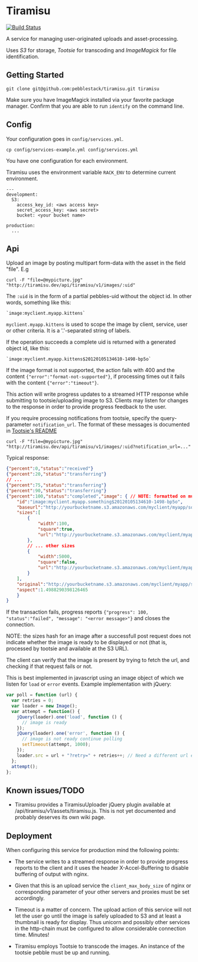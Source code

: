 # Tiramisu

[![Build Status](https://semaphoreci.com/api/v1/bengler/tiramisu/branches/master/badge.svg)](https://semaphoreci.com/bengler/tiramisu)

A service for managing user-originated uploads and asset-processing.

Uses _S3_ for storage, _Tootsie_ for transcoding and _ImageMagick_ for file identification.

## Getting Started

    git clone git@github.com:pebblestack/tiramisu.git tiramisu

Make sure you have ImageMagick installed via your favorite package manager. Confirm that you
are able to run `identify` on the command line.

## Config

Your configuration goes in `config/services.yml`.

    cp config/services-example.yml config/services.yml

You have one configuration for each environment.

Tiramisu uses the environment variable `RACK_ENV` to determine current environment.

    ---
    development:
      S3:
        access_key_id: <aws access key>
        secret_access_key: <aws secret>
        bucket: <your bucket name>

    production:
      ...

## Api

Upload an image by posting multipart form-data with the asset in the field "file". E.g

    curl -F "file=@mypicture.jpg" "http://tiramisu.dev/api/tiramisu/v1/images/:uid"

The `:uid` is in the form of a partial pebbles-uid without the object id. In other words, something like this:

    `image:myclient.myapp.kittens`

`myclient.myapp.kittens` is used to scope the image by client, service, user or other criteria. It is a '.'-separated
string of labels.

If the operation succeeds a complete uid is returned with a generated object id, like this:

    `image:myclient.myapp.kittens$20120105134610-1498-bp5o`

If the image format is not supported, the action fails with 400 and the content `{"error":"format-not-supported"}`,
if processing times out it fails with the content `{"error":"timeout"}`.

This action will write progress updates to a streamed HTTP response while submitting to tootsie/uploading image to S3.
Clients may listen for changes to the response in order to provide progress feedback to the user.

If you require processing notifications from tootsie, specify the query-parameter `notification_url`.
The format of these messages is documented in [Tootsie's README](https://github.com/alexstaubo/tootsie#readme)

    curl -F "file=@mypicture.jpg" "http://tiramisu.dev/api/tiramisu/v1/images/:uid?notification_url=..."

Typical response:

```json
{"percent":0,"status":"received"}
{"percent":20,"status":"transferring"}
// ...
{"percent":75,"status":"transferring"}
{"percent":90,"status":"transferring"}
{"percent":100,"status":"completed","image": { // NOTE: formatted on mulitple lines for readability. In reality, this is a one-liner
    "id":"image:myclient.myapp.something$20120105134610-1498-bp5o",
    "baseurl":"http://yourbucketname.s3.amazonaws.com/myclient/myapp/something/20120105134610-1498-bp5o",
    "sizes":[
        {
            "width":100,
            "square":true,
            "url":"http://yourbucketname.s3.amazonaws.com/myclient/myapp/something/20120105134610-1498-bp5o/100.jpg"
        },
        // ... other sizes
        {
            "width":5000,
            "square":false,
            "url":"http://yourbucketname.s3.amazonaws.com/myclient/myapp/something/20120105134610-1498-bp5o/5000.jpg"
        }
    ],
    "original":"http://yourbucketname.s3.amazonaws.com/myclient/myapp/something/20120105134610-1498-bp5o/original.jpeg",
    "aspect":1.4988290398126465
    }
}
```

If the transaction fails, progress reports `{"progress": 100, "status":"failed", "message": "<error message>"}` and closes the connection.

NOTE: the sizes hash for an image after a successfull post request does not indicate whether the image is ready
to be displayed or not (that is, processed by tootsie and available at the S3 URL).

The client can verify that the image is present by trying to fetch the url, and checking if that request fails or not.

This is best implemented in javascript using an image object of which we listen for `load` or `error` events.
Example implementation with jQuery:

```javascript
var poll = function (url) {
  var retries = 0;
  var loader = new Image();
  var attempt = function() {
    jQuery(loader).one('load', function () {
      // image is ready
    });
    jQuery(loader).one('error', function () {
      // image is not ready continue polling
      setTimeout(attempt, 1000);
    });
    loader.src = url + "?retry=" + retries++; // Need a different url every time, cause Opera will cache it even if it fails
  };
  attempt();
};
```

## Known issues/TODO

* Tiramisu provides a TiramisuUploader jQuery plugin available at /api/tiramisu/v1/assets/tiramisu.js.
  This is not yet documented and probably deserves its own wiki page.

## Deployment

When configuring this service for production mind the following points:

* The service writes to a streamed response in order to provide progress reports to the client
  and it uses the header X-Accel-Buffering to disable buffering of output with nginx.

* Given that this is an upload service the `client_max_body_size` of nginx or corresponding
  parameter of your other servers and proxies must be set accordingly.

* Timeout is a matter of concern. The upload action of this service will not let the user
  go until the image is safely uploaded to S3 and at least a thumbnail is ready for
  display. Thus unicorn and possibly other services in the http-chain must be configured
  to allow considerable connection time. Minutes!

* Tiramisu employs Tootsie to transcode the images. An instance of the tootsie pebble must be up and running.
